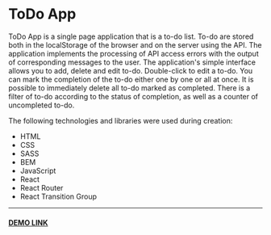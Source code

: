 # ToDo App
ToDo App is a single page application that is a to-do list. To-do are stored both in the localStorage of the browser and on the server using the API. The application implements the processing of API access errors with the output of corresponding messages to the user. The application's simple interface allows you to add, delete and edit to-do. Double-click to edit a to-do. You can mark the completion of the to-do either one by one or all at once. It is possible to immediately delete all to-do marked as completed. There is a filter of to-do according to the status of completion, as well as a counter of uncompleted to-do.

The following technologies and libraries were used during creation:
-	HTML
-	CSS
-	SASS
-	BEM
- JavaScript
-	React
-	React Router
-	React Transition Group

---
#### [DEMO LINK](https://volodymir-tymtsias.github.io/todo-app/)
